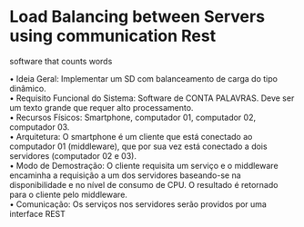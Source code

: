 # Load Balancing between Servers using communication Rest
 software that counts words

•	Ideia Geral: Implementar um SD com balanceamento de carga do tipo dinâmico. <br>
•	Requisito Funcional do Sistema: Software de CONTA PALAVRAS. Deve ser um texto grande que requer alto processamento. <br>
•	Recursos Físicos: Smartphone, computador 01, computador 02, computador 03.  <br>
•	Arquitetura: O smartphone é um cliente que está conectado ao computador 01 (middleware), que por sua vez está conectado a dois servidores (computador 02 e 03). <br>
•	Modo de Demostração: O cliente requisita um serviço e o middleware encaminha a requisição a um dos servidores baseando-se na disponibilidade e no nível de consumo de CPU. O resultado é retornado para o cliente pelo middleware. <br>
•	Comunicação: Os serviços nos servidores serão providos por uma interface REST
<br>
